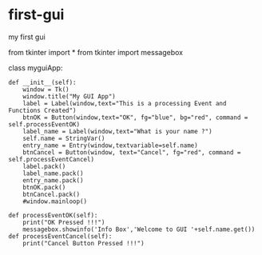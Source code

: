 # first-gui
my first gui

from tkinter import *
from tkinter import messagebox

class myguiApp:
    
    def __init__(self):
        window = Tk()
        window.title("My GUI App")
        label = Label(window,text="This is a processing Event and Functions Created")
        btnOK = Button(window,text="OK", fg="blue", bg="red", command = self.processEventOK)
        label_name = Label(window,text="What is your name ?")
        self.name = StringVar()
        entry_name = Entry(window,textvariable=self.name)
        btnCancel = Button(window, text="Cancel", fg="red", command = self.processEventCancel)
        label.pack()
        label_name.pack()
        entry_name.pack()
        btnOK.pack()
        btnCancel.pack()
        #window.mainloop()

    def processEventOK(self):
        print("OK Pressed !!!")
        messagebox.showinfo('Info Box','Welcome to GUI '+self.name.get())
    def processEventCancel(self):
        print("Cancel Button Pressed !!!")
